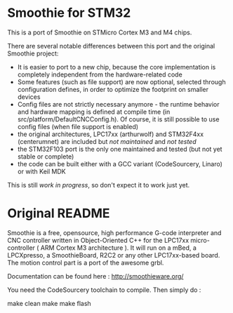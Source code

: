 # Smoothie for STM32

This is a port of Smoothie on STMicro Cortex M3 and M4 chips.

There are several notable differences between this port and the original Smoothie project:
* It is easier to port to a new chip, because the core implementation is completely independent from the hardware-related code
* Some features (such as file support) are now optional, selected through configuration defines, in order to optimize the footprint on smaller devices
* Config files are not strictly necessary anymore - the runtime behavior and hardware mapping is defined at compile time (in src/platform/DefaultCNCConfig.h).
Of course, it is still possible to use config files (when file support is enabled)
* the original architectures, LPC17xx (arthurwolf) and STM32F4xx (centerumnet) are included but _not maintained_ and _not tested_
* the STM32F103 port is the only one maintained and tested (but not yet stable or complete)
* the code can be built either with a GCC variant (CodeSourcery, Linaro) or with Keil MDK

This is still _work in progress_, so don't expect it to work just yet.

# Original README

Smoothie is a free, opensource, high performance G-code interpreter and CNC controller written in Object-Oriented C++ for the LPC17xx micro-controller ( ARM Cortex M3 architecture ). It will run on a mBed, a LPCXpresso, a SmoothieBoard, R2C2 or any other LPC17xx-based board. The motion control part is a port of the awesome grbl.

Documentation can be found here : http://smoothieware.org/

You need the CodeSourcery toolchain to compile.
Then simply do : 

make clean
make
make flash
